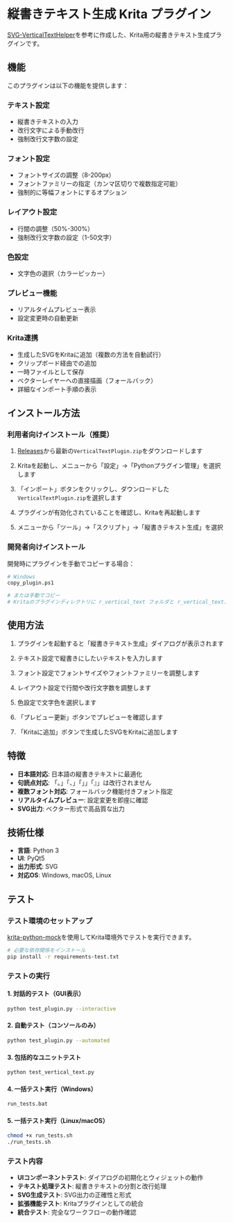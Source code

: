 # 縦書きテキスト生成 Krita プラグイン

[SVG-VerticalTextHelper](https://github.com/Mr-Ojii/SVG-VerticalTextHelper)を参考に作成した、Krita用の縦書きテキスト生成プラグインです。

## 機能

このプラグインは以下の機能を提供します：

### テキスト設定
- 縦書きテキストの入力
- 改行文字による手動改行
- 強制改行文字数の設定

### フォント設定
- フォントサイズの調整（8-200px）
- フォントファミリーの指定（カンマ区切りで複数指定可能）
- 強制的に等幅フォントにするオプション

### レイアウト設定
- 行間の調整（50%-300%）
- 強制改行文字数の設定（1-50文字）

### 色設定
- 文字色の選択（カラーピッカー）

### プレビュー機能
- リアルタイムプレビュー表示
- 設定変更時の自動更新

### Krita連携
- 生成したSVGをKritaに追加（複数の方法を自動試行）
- クリップボード経由での追加
- 一時ファイルとして保存
- ベクターレイヤーへの直接描画（フォールバック）
- 詳細なインポート手順の表示

## インストール方法

### 利用者向けインストール（推奨）

1. [Releases](https://github.com/your-username/VerticalTextPlugin/releases)から最新の`VerticalTextPlugin.zip`をダウンロードします

2. Kritaを起動し、メニューから「設定」→「Pythonプラグイン管理」を選択します

3. 「インポート」ボタンをクリックし、ダウンロードした`VerticalTextPlugin.zip`を選択します

4. プラグインが有効化されていることを確認し、Kritaを再起動します

5. メニューから「ツール」→「スクリプト」→「縦書きテキスト生成」を選択

### 開発者向けインストール

開発時にプラグインを手動でコピーする場合：

```bash
# Windows
copy_plugin.ps1

# または手動でコピー
# Kritaのプラグインディレクトリに r_vertical_text フォルダと r_vertical_text.desktop をコピー
```

## 使用方法

1. プラグインを起動すると「縦書きテキスト生成」ダイアログが表示されます

2. テキスト設定で縦書きにしたいテキストを入力します

3. フォント設定でフォントサイズやフォントファミリーを調整します

4. レイアウト設定で行間や改行文字数を調整します

5. 色設定で文字色を選択します

6. 「プレビュー更新」ボタンでプレビューを確認します

7. 「Kritaに追加」ボタンで生成したSVGをKritaに追加します

## 特徴

- **日本語対応**: 日本語の縦書きテキストに最適化
- **句読点対応**: 「。」「、」「」」「』」は改行されません
- **複数フォント対応**: フォールバック機能付きフォント指定
- **リアルタイムプレビュー**: 設定変更を即座に確認
- **SVG出力**: ベクター形式で高品質な出力

## 技術仕様

- **言語**: Python 3
- **UI**: PyQt5
- **出力形式**: SVG
- **対応OS**: Windows, macOS, Linux

## テスト

### テスト環境のセットアップ

[krita-python-mock](https://github.com/rbreu/krita-python-mock)を使用してKrita環境外でテストを実行できます。

```bash
# 必要な依存関係をインストール
pip install -r requirements-test.txt
```

### テストの実行

#### 1. 対話的テスト（GUI表示）
```bash
python test_plugin.py --interactive
```

#### 2. 自動テスト（コンソールのみ）
```bash
python test_plugin.py --automated
```

#### 3. 包括的なユニットテスト
```bash
python test_vertical_text.py
```

#### 4. 一括テスト実行（Windows）
```cmd
run_tests.bat
```

#### 5. 一括テスト実行（Linux/macOS）
```bash
chmod +x run_tests.sh
./run_tests.sh
```

### テスト内容

- **UIコンポーネントテスト**: ダイアログの初期化とウィジェットの動作
- **テキスト処理テスト**: 縦書きテキストの分割と改行処理
- **SVG生成テスト**: SVG出力の正確性と形式
- **拡張機能テスト**: Kritaプラグインとしての統合
- **統合テスト**: 完全なワークフローの動作確認
